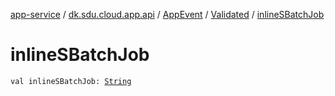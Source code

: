 [app-service](../../../index.md) / [dk.sdu.cloud.app.api](../../index.md) / [AppEvent](../index.md) / [Validated](index.md) / [inlineSBatchJob](./inline-s-batch-job.md)

# inlineSBatchJob

`val inlineSBatchJob: `[`String`](https://kotlinlang.org/api/latest/jvm/stdlib/kotlin/-string/index.html)